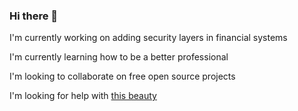 ### Hi there 👋

I'm currently working on adding security layers in financial systems

I'm currently learning how to be a better professional

I'm looking to collaborate on free open source projects

I'm looking for help with [this beauty](https://github.com/ssouzawallace/blocks-programming)
